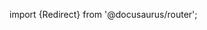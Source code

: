 import {Redirect} from '@docusaurus/router';

<Redirect to="/2.0/docs/overview/library/concepts/overview" />